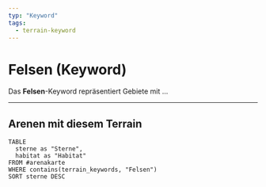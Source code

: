```yaml
---
typ: "Keyword"
tags:
  - terrain-keyword
---
```


# Felsen (Keyword)

Das **Felsen**-Keyword repräsentiert Gebiete mit ...

---
## Arenen mit diesem Terrain

```dataview
TABLE
  sterne as "Sterne",
  habitat as "Habitat"
FROM #arenakarte
WHERE contains(terrain_keywords, "Felsen")
SORT sterne DESC
